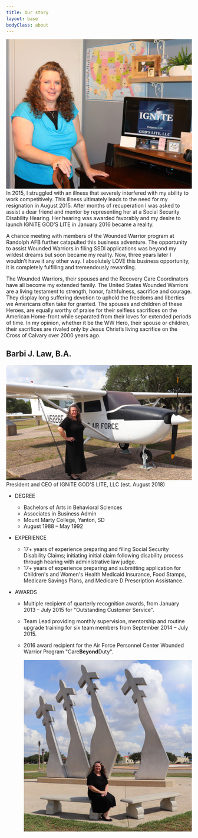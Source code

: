```yaml
---
title: Our story
layout: base
bodyClass: about
---
```


<img src="/img/barbi-office.jpg" alt="Image of Barbi J Law" class="photo float-right">
In 2015, I struggled with an illness that severely interfered with my
ability to work competitively. This illness ultimately leads to the need
for my resignation in August 2015. After months of recuperation I was
asked to assist a dear friend and mentor by representing her at a Social
Security Disability Hearing. Her hearing was awarded favorably and my
desire to launch IGNiTE GOD’S LITE in January 2016 became a reality.

A chance meeting with members of the Wounded Warrior program at Randolph
AFB further catapulted this business adventure. The opportunity to assist
Wounded Warriors in filing SSDI applications was beyond my wildest dreams
but soon became my reality. Now, three years later I wouldn’t have it any
other way. I absolutely LOVE this business opportunity, it is completely
fulfilling and tremendously rewarding.

The Wounded Warriors, their spouses and the Recovery Care Coordinators
have all become my extended family. The United States Wounded Warriors are
a living testament to strength, honor, faithfulness, sacrifice and
courage. They display long suffering devotion to uphold the freedoms and
liberties we Americans often take for granted. The spouses and children of
these Heroes, are equally worthy of praise for their selfless sacrifices
on the American Home-front while separated from their loves for extended
periods of time. In my opinion, whether it be the WW Hero, their spouse or
children, their sacrifices are rivaled only by Jesus Christ’s living
sacrifice on the Cross of Calvary over 2000 years ago.

## Barbi J. Law, B.A.

<img src="/img/plane.jpg" alt="Image of Barbi standing in front of a plane" class="photo float-left">
President and CEO of IGNiTE GOD'S LITE, LLC (est. August 2018)

- DEGREE
  - Bachelors of Arts in Behavioral Sciences
  - Associates in Business Admin
  - Mount Marty College, Yanton, SD
  - August 1988 – May 1992
- EXPERIENCE
  - <span class="yrsexp">17</span>+ years of experience preparing and filing Social Security
    Disability Claims; initiating initial claim following disability
    process through hearing with administrative law judge.
  - <span class="yrsexp">17</span>+ years of experience preparing and submitting application for
    Children's and Women's Health Medicaid Insurance, Food Stamps,
    Medicare Savings Plans, and Medicare D Prescription Assistance.
- AWARDS

  - Multiple recipient of quarterly recognition awards, from January
    2013 – July 2015 for "Outstanding Customer Service".
  - Team Lead providing monthly supervision, mentorship and routine
    upgrade training for six team members from September 2014 – July 2015.
  - 2016 award recipient for the Air Force Personnel Center Wounded
    Warrior Program "Care**Beyond**Duty".

    <img class="photo mx-auto" src="/img/statue.jpg" alt="Barbi in front of some statue of planes because MURICA!">
